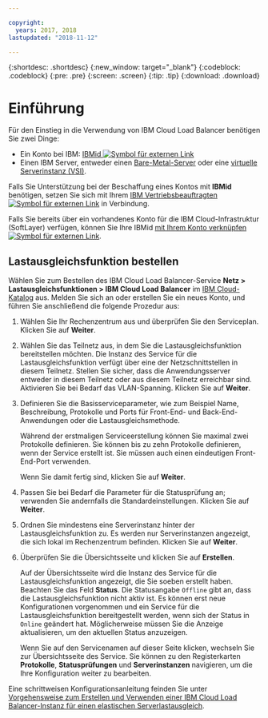 ```yaml
---

copyright:
  years: 2017, 2018
lastupdated: "2018-11-12"

---
```


{:shortdesc: .shortdesc}
{:new_window: target="_blank"}
{:codeblock: .codeblock}
{:pre: .pre}
{:screen: .screen}
{:tip: .tip}
{:download: .download}


# Einführung
Für den Einstieg in die Verwendung von IBM Cloud Load Balancer benötigen Sie zwei Dinge:

* Ein Konto bei IBM: [IBMid ![Symbol für externen Link](../../icons/launch-glyph.svg "Symbol für externen Link")](https://www.ibm.com/account/us-en/signup/register.html)
* Einen IBM Server, entweder einen [Bare-Metal-Server](/docs/bare-metal/about.html#getting-started-with-bare-metal-servers) oder eine [virtuelle Serverinstanz (VSI)](/docs/vsi/vsi_index.html#getting-started-with-virtual-servers).

Falls Sie Unterstützung bei der Beschaffung eines Kontos mit **IBMid** benötigen, setzen Sie sich mit Ihrem [IBM Vertriebsbeauftragten ![Symbol für externen Link](../../icons/launch-glyph.svg "Symbol für externen Link")](https://www.ibm.com/cloud-computing/bluemix/contact-us) in Verbindung. 

Falls Sie bereits über ein vorhandenes Konto für die IBM Cloud-Infrastruktur (SoftLayer) verfügen, können Sie Ihre IBMid [mit Ihrem Konto verknüpfen ![Symbol für externen Link](../../icons/launch-glyph.svg "Symbol für externen Link")](/docs/account/softlayerlink.html#link_user_account). 

## Lastausgleichsfunktion bestellen

Wählen Sie zum Bestellen des IBM Cloud Load Balancer-Service **Netz > Lastausgleichsfunktionen > IBM Cloud Load Balancer** im [IBM Cloud-Katalog](https://console.bluemix.net/catalog/infrastructure/load-balancer-group) aus. Melden Sie sich an oder erstellen Sie ein neues Konto, und führen Sie anschließend die folgende Prozedur aus:

1. Wählen Sie Ihr Rechenzentrum aus und überprüfen Sie den Serviceplan. Klicken Sie auf **Weiter**.
2. Wählen Sie das Teilnetz aus, in dem Sie die Lastausgleichsfunktion bereitstellen möchten. Die Instanz des Service für die Lastausgleichsfunktion verfügt über eine der Netzschnittstellen in diesem Teilnetz. Stellen Sie sicher, dass die Anwendungsserver entweder in diesem Teilnetz oder aus diesem Teilnetz erreichbar sind. Aktivieren Sie bei Bedarf das VLAN-Spanning. Klicken Sie auf **Weiter**.
3. Definieren Sie die Basisserviceparameter, wie zum Beispiel Name, Beschreibung, Protokolle und Ports für Front-End- und Back-End-Anwendungen oder die Lastausgleichsmethode. 

	Während der erstmaligen Serviceerstellung können Sie maximal zwei Protokolle definieren. Sie können bis zu zehn Protokolle definieren, wenn der Service erstellt ist. Sie müssen auch einen eindeutigen Front-End-Port verwenden. 
	
	Wenn Sie damit fertig sind, klicken Sie auf **Weiter**. 
	
4. Passen Sie bei Bedarf die Parameter für die Statusprüfung an; verwenden Sie andernfalls die Standardeinstellungen. Klicken Sie auf **Weiter**.
5. Ordnen Sie mindestens eine Serverinstanz hinter der Lastausgleichsfunktion zu. Es werden nur Serverinstanzen angezeigt, die sich lokal im Rechenzentrum befinden. Klicken Sie auf **Weiter**.
6. Überprüfen Sie die Übersichtsseite und klicken Sie auf **Erstellen**.

	Auf der Übersichtsseite wird die Instanz des Service für die Lastausgleichsfunktion angezeigt, die Sie soeben erstellt haben. Beachten Sie das Feld **Status**. Die Statusangabe `Offline` gibt an, dass die Lastausgleichsfunktion nicht aktiv ist. Es können erst neue Konfigurationen vorgenommen und ein Service für die Lastausgleichsfunktion bereitgestellt werden, wenn sich der Status in `Online` geändert hat. Möglicherweise müssen Sie die Anzeige aktualisieren, um den aktuellen Status anzuzeigen.

	Wenn Sie auf den Servicenamen auf dieser Seite klicken, wechseln Sie zur Übersichtsseite des Service. Sie können zu den Registerkarten **Protokolle**, **Statusprüfungen** und **Serverinstanzen** navigieren, um die Ihre Konfiguration weiter zu bearbeiten. 

Eine schrittweisen Konfigurationsanleitung feinden Sie unter [Vorgehensweise zum Erstellen und Verwenden einer IBM Cloud Load Balancer-Instanz für einen elastischen Serverlastausgleich](reliability-guide.html). 
